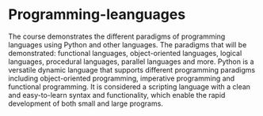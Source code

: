 # Programming-leanguages

The course demonstrates the different paradigms of programming languages ​​using Python and other languages.
The paradigms that will be demonstrated: functional languages, object-oriented languages, logical languages, procedural languages, parallel languages ​​and more.
Python is a versatile dynamic language that supports different programming paradigms including object-oriented programming, imperative programming and functional programming.
It is considered a scripting language with a clean and easy-to-learn syntax and functionality, which enable the rapid development of both small and large programs.
